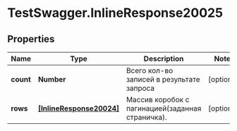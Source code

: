 # TestSwagger.InlineResponse20025

## Properties

Name | Type | Description | Notes
------------ | ------------- | ------------- | -------------
**count** | **Number** | Всего кол-во записей в результате запроса | [optional] 
**rows** | [**[InlineResponse20024]**](InlineResponse20024.md) | Массив коробок c пагинацией(заданная страничка). | [optional] 


